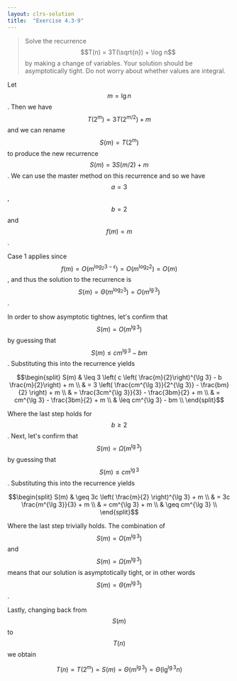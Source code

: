 ```yaml
---
layout: clrs-solution
title:  "Exercise 4.3-9"
---
```

>Solve the recurrence $$T(n) = 3T(\sqrt{n}) + \log n$$ by making a change of variables. Your solution should be asymptotically tight. Do not worry about whether values are integral.

Let $$m = \lg n$$. Then we have $$T(2^m) = 3T(2^{m/2}) + m$$ and we can rename $$S(m) = T(2^m)$$ to produce the new recurrence $$S(m) = 3S(m/2) + m$$. We can use the master method on this recurrence and so we have $$a = 3$$, $$b = 2$$ and $$f(m) = m$$.

Case 1 applies since $$f(m) = O(m^{\log_2 3 - \epsilon}) = O(m^{\log_2 2}) = O(m)$$, and thus the solution to the recurrence is $$S(m) = \Theta(m^{\log_2 3}) = O(m^{\lg 3})$$.

In order to show asymptotic tightnes, let's confirm that $$S(m) = O(m^{\lg 3})$$ by guessing that $$S(m) \leq cm^{\lg 3} - bm$$. Substituting this into the recurrence yields

$$\begin{split}
S(m) & \leq 3 \left( c \left( \frac{m}{2}\right)^{\lg 3} - b \frac{m}{2}\right) + m \\
& = 3 \left( \frac{cm^{\lg 3}}{2^{\lg 3}} - \frac{bm}{2} \right) + m \\
& = \frac{3cm^{\lg 3}}{3} - \frac{3bm}{2} + m \\
& = cm^{\lg 3} - \frac{3bm}{2} + m \\
& \leq cm^{\lg 3} - bm \\
\end{split}$$

Where the last step holds for $$b \geq 2$$. Next, let's confirm that $$S(m) = \Omega(m^{\lg 3})$$ by guessing that $$S(m) \leq cm^{\lg 3}$$. Substituting this into the recurrence yields

$$\begin{split}
S(m) & \geq 3c \left( \frac{m}{2} \right)^{\lg 3} + m \\
& = 3c \frac{m^{\lg 3}}{3} + m \\
& = cm^{\lg 3} + m \\
& \geq cm^{\lg 3} \\
\end{split}$$

Where the last step trivially holds. The combination of $$S(m) = O(m^{\lg 3})$$ and $$S(m) = \Omega(m^{\lg 3})$$ means that our solution is asymptotically tight, or in other words $$S(m) = \Theta(m^{\lg 3})$$.

Lastly, changing back from $$S(m)$$ to $$T(n)$$ we obtain

$$T(n) = T(2^m) = S(m) = \Theta(m^{\lg 3}) = \Theta(\lg^{\lg 3} n)$$